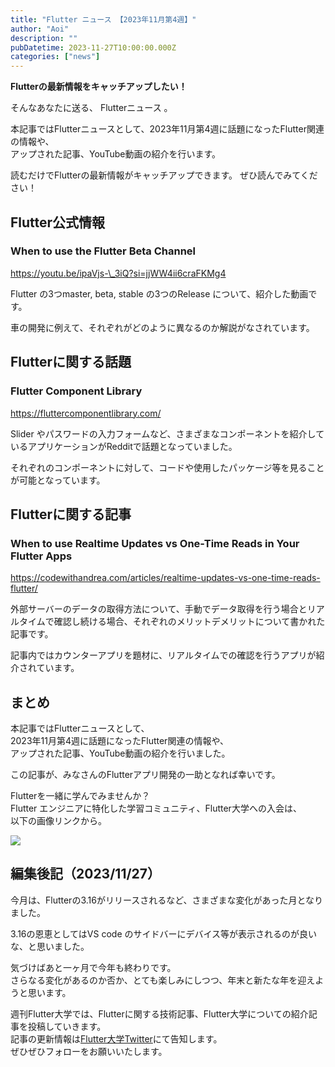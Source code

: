 ```yaml
---
title: "Flutter ニュース 【2023年11月第4週】"
author: "Aoi"
description: ""
pubDatetime: 2023-11-27T10:00:00.000Z
categories: ["news"]
---
```


**Flutterの最新情報をキャッチアップしたい！**

そんなあなたに送る、 Flutterニュース 。

本記事ではFlutterニュースとして、2023年11月第4週に話題になったFlutter関連の情報や、  
アップされた記事、YouTube動画の紹介を行います。

読むだけでFlutterの最新情報がキャッチアップできます。 ぜひ読んでみてください！

## Flutter公式情報

### When to use the Flutter Beta Channel

https://youtu.be/ipaVjs-\_3iQ?si=jjWW4ii6craFKMg4

Flutter の3つmaster, beta, stable の3つのRelease について、紹介した動画です。

車の開発に例えて、それぞれがどのように異なるのか解説がなされています。

## Flutterに関する話題

### Flutter Component Library

https://fluttercomponentlibrary.com/

Slider やパスワードの入力フォームなど、さまざまなコンポーネントを紹介しているアプリケーションがRedditで話題となっていました。

それぞれのコンポーネントに対して、コードや使用したパッケージ等を見ることが可能となっています。

## Flutterに関する記事

### When to use Realtime Updates vs One-Time Reads in Your Flutter Apps

https://codewithandrea.com/articles/realtime-updates-vs-one-time-reads-flutter/

外部サーバーのデータの取得方法について、手動でデータ取得を行う場合とリアルタイムで確認し続ける場合、それぞれのメリットデメリットについて書かれた記事です。

記事内ではカウンターアプリを題材に、リアルタイムでの確認を行うアプリが紹介されています。

## まとめ

本記事ではFlutterニュースとして、  
2023年11月第4週に話題になったFlutter関連の情報や、  
アップされた記事、YouTube動画の紹介を行いました。

この記事が、みなさんのFlutterアプリ開発の一助となれば幸いです。

Flutterを一緒に学んでみませんか？  
Flutter エンジニアに特化した学習コミュニティ、Flutter大学への入会は、  
以下の画像リンクから。

[![](https://blog.flutteruniv.com/wp-content/uploads/2022/07/Flutter大学バナー.png)](//flutteruniv.com)

## 編集後記（2023/11/27）

今月は、Flutterの3.16がリリースされるなど、さまざまな変化があった月となりました。

3.16の恩恵としてはVS code のサイドバーにデバイス等が表示されるのが良いな、と思いました。

気づけばあと一ヶ月で今年も終わりです。  
さらなる変化があるのか否か、とても楽しみにしつつ、年末と新たな年を迎えようと思います。

週刊Flutter大学では、Flutterに関する技術記事、Flutter大学についての紹介記事を投稿していきます。  
記事の更新情報は[Flutter大学Twitter](https://twitter.com/FlutterUniv)にて告知します。  
ぜひぜひフォローをお願いいたします。